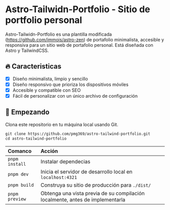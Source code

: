 # Astro-Tailwidn-Portfolio - Sitio de portfolio personal

Astro-Tailwidn-Portfolio es una plantilla modificada (https://github.com/immois/astro-zen) de portafolio minimalista, accesible y responsiva para un sitio web de portafolio personal. Está diseñada con Astro y TailwindCSS.

## 🔥 Caracteristicas

- [x] Diseño minimalista, limpio y sencillo
- [x] Diseño responsivo que prioriza los dispositivos móviles
- [x] Accesible y compatible con SEO
- [x] Fácil de personalizar con un único archivo de configuración

## 🚀 Empezando
Clona este repositorio en tu máquina local usando Git.

```scheme
git clone https://github.com/pmg369/astro-tailwind-portfolio.git
cd astro-tailwind-portfolio
```

| Comanco           | Acción                                       |
| :---------------- | :------------------------------------------- |
| `pnpm install`     | Instalar dependecias                        |
| `pnpm dev`     | Inicia el servidor de desarrollo local en `localhost:4321`  |
| `pnpm build`   | Construya su sitio de producción para `./dist/`      |
| `pnpm preview` | Obtenga una vista previa de su compilación localmente, antes de implementarla |

